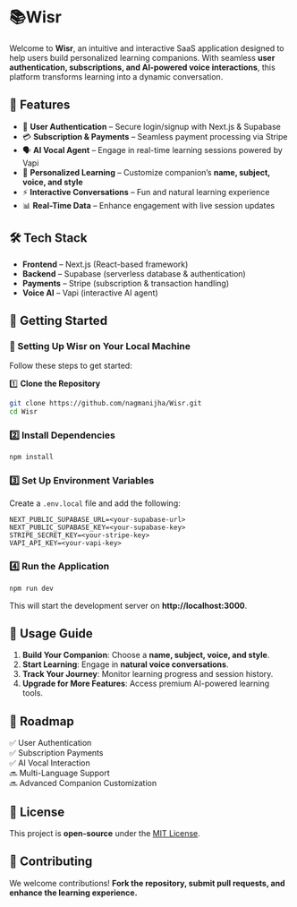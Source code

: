 # 📚Wisr

Welcome to **Wisr**, an intuitive and interactive SaaS application designed to help users build personalized learning companions. With seamless **user authentication, subscriptions, and AI-powered voice interactions**, this platform transforms learning into a dynamic conversation.

## 🚀 Features

- 🔐 **User Authentication** – Secure login/signup with Next.js & Supabase
- 💳 **Subscription & Payments** – Seamless payment processing via Stripe
- 🗣️ **AI Vocal Agent** – Engage in real-time learning sessions powered by Vapi
- 🎨 **Personalized Learning** – Customize companion’s **name, subject, voice, and style**
- ⚡ **Interactive Conversations** – Fun and natural learning experience
- 📊 **Real-Time Data** – Enhance engagement with live session updates

## 🛠️ Tech Stack

- **Frontend** – Next.js (React-based framework)
- **Backend** – Supabase (serverless database & authentication)
- **Payments** – Stripe (subscription & transaction handling)
- **Voice AI** – Vapi (interactive AI agent)

## 📖 Getting Started


### **🚀 Setting Up Wisr on Your Local Machine**
Follow these steps to get started:

1️⃣ **Clone the Repository**  
```bash
git clone https://github.com/nagmanijha/Wisr.git
cd Wisr
```

### 2️⃣ Install Dependencies

```bash
npm install
```

### 3️⃣ Set Up Environment Variables

Create a `.env.local` file and add the following:

```env
NEXT_PUBLIC_SUPABASE_URL=<your-supabase-url>
NEXT_PUBLIC_SUPABASE_KEY=<your-supabase-key>
STRIPE_SECRET_KEY=<your-stripe-key>
VAPI_API_KEY=<your-vapi-key>
```

### 4️⃣ Run the Application

```bash
npm run dev
```

This will start the development server on **http://localhost:3000**.

## 🎯 Usage Guide

1. **Build Your Companion**: Choose a **name, subject, voice, and style**.
2. **Start Learning**: Engage in **natural voice conversations**.
3. **Track Your Journey**: Monitor learning progress and session history.
4. **Upgrade for More Features**: Access premium AI-powered learning tools.

## 📌 Roadmap

✅ User Authentication  
✅ Subscription Payments  
✅ AI Vocal Interaction  
🔜 Multi-Language Support  
🔜 Advanced Companion Customization  

## 📄 License

This project is **open-source** under the [MIT License](https://opensource.org/licenses/MIT).

## 🤝 Contributing

We welcome contributions! **Fork the repository, submit pull requests, and enhance the learning experience.**


